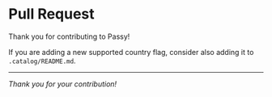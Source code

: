 # Pull Request

Thank you for contributing to Passy!

If you are adding a new supported country flag, consider also adding it to `.catalog/README.md`.

---
_Thank you for your contribution!_
